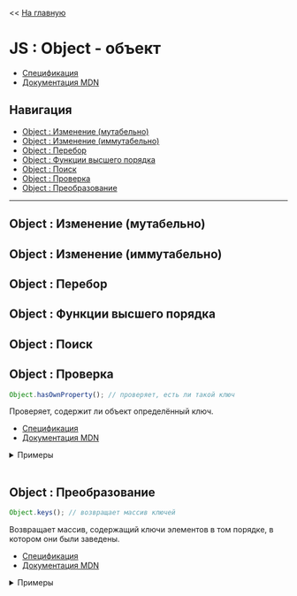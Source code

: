 << [На главную](./README.md)

# JS : Object - объект

- [Спецификация](https://tc39.es/ecma262/#sec-object-objects)
- [Документация MDN](https://developer.mozilla.org/ru/docs/Web/JavaScript/Reference/Global_Objects/Object)

## Навигация

- [Object : Изменение (мутабельно)](#object--изменение-мутабельно)
- [Object : Изменение (иммутабельно)](#object--изменение-иммутабельно)
- [Object : Перебор](#object--перебор)
- [Object : Функции высшего порядка](#object--функции-высшего-порядка)
- [Object : Поиск](#object--поиск)
- [Object : Проверка](#object--проверка)
- [Object : Преобразование](#object--преобразование)

---

## Object : Изменение (мутабельно)

## Object : Изменение (иммутабельно)

## Object : Перебор

## Object : Функции высшего порядка

## Object : Поиск

## Object : Проверка

<a id="hasOwnProperty"></a>

```js
Object.hasOwnProperty(); // проверяет, есть ли такой ключ
```

Проверяет, содержит ли объект определённый ключ.

- [Спецификация](https://tc39.es/ecma262/#sec-object.prototype.hasownproperty)
- [Документация MDN](https://developer.mozilla.org/ru/docs/Web/JavaScript/Reference/Global_Objects/Object/hasOwnProperty)

<details>
<summary>Примеры</summary>

```js
const user = { name: 'User', height: 192, married: true };

user.hasOwnProperty('name'); // ===> true
const prop = 'name';
user.hasOwnProperty(prop); // ===> true
user.hasOwnProperty('User'); // ===> false
user.hasOwnProperty(length); // ===> false
```

</details><br>

## Object : Преобразование

<a id="keys"></a>

```js
Object.keys(); // возвращает массив ключей
```

Возвращает массив, содержащий ключи элементов в том порядке, в котором они были заведены.

- [Спецификация](https://tc39.es/ecma262/#sec-object.prototype.keys)
- [Документация MDN](https://developer.mozilla.org/ru/docs/Web/JavaScript/Reference/Global_Objects/Object/keys)

<details>
<summary>Примеры</summary>

```js
const user = { name: 'User', height: 192, married: true };

Object.keys(user); // ===> [ 'name', 'height', 'married' ]
```

</details><br>
